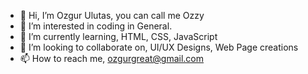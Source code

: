 - 👋 Hi, I’m Ozgur Ulutas, you can call me Ozzy
- 👀 I’m interested in coding in General.
- 🌱 I’m currently learning, HTML, CSS, JavaScript
- 💞️ I’m looking to collaborate on, UI/UX Designs, Web Page creations
- 📫 How to reach me, ozgurgreat@gmail.com

<!---
ulut0001/ulut0001 is a ✨ special ✨ repository because its `README.md` (this file) appears on your GitHub profile.
You can click the Preview link to take a look at your changes.
--->

